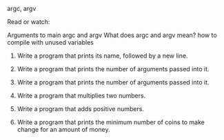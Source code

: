 argc, argv

Read or watch:

Arguments to main
argc and argv
What does argc and argv mean?
how to compile with unused variables

1. Write a program that prints its name, followed by a new line.

2. Write a program that prints the number of arguments passed into it.

3. Write a program that prints the number of arguments passed into it.

3. Write a program that multiplies two numbers.
5. Write a program that adds positive numbers.
6. Write a program that prints the minimum number of coins to make change for an amount of money.